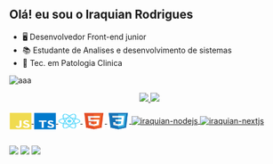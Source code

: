 
## Olá! eu sou o Iraquian Rodrigues

- 🖥️ Desenvolvedor Front-end junior
- 📚 Estudante de Analises e desenvolvimento de sistemas
- 🔬 Tec. em Patologia Clinica


![aaa](https://user-images.githubusercontent.com/93166543/212777805-247535d7-0665-4480-8a82-70fbcd1044cb.gif)

<div align="center">
  <a href="https://github.com/IraquianRodrigues">
  <img height="180em" src="https://github-readme-stats.vercel.app/api?username=IraquianRodrigues&show_icons=true&theme=dracula&include_all_commits=true&count_private=true"/>
  <img height="180em" src="https://github-readme-stats.vercel.app/api/top-langs/?username=IraquianRodrigues&layout=compact&langs_count=7&theme=dracula"/>
</div>
  
  <div style="display: inline_block"><br>
  <img align="center" alt="iraquian-Js" height="30" width="40" src="https://raw.githubusercontent.com/devicons/devicon/master/icons/javascript/javascript-plain.svg">
  <img align="center" alt="iraquian-Ts" height="30" width="40" src="https://raw.githubusercontent.com/devicons/devicon/master/icons/typescript/typescript-plain.svg">
  <img align="center" alt="iraquian-React" height="30" width="40" src="https://raw.githubusercontent.com/devicons/devicon/master/icons/react/react-original.svg">
  <img align="center" alt="iraquian-HTML" height="30" width="40" src="https://raw.githubusercontent.com/devicons/devicon/master/icons/html5/html5-original.svg">
  <img align="center" alt="iraquian-CSS" height="30" width="40" src="https://raw.githubusercontent.com/devicons/devicon/master/icons/css3/css3-original.svg">
  <img align="center" alt="iraquian-nodejs" height="30" width="40" src="https://cdn.jsdelivr.net/gh/devicons/devicon/icons/nodejs/nodejs-original.svg" />
  <img align="center" alt="iraquian-nextjs" height="30" width="40" src="https://cdn.jsdelivr.net/gh/devicons/devicon/icons/nextjs/nextjs-original.svg" />
</div>
  
 ##
 
<div> 
  
  <a href="https://instagram.com/iraquianrodrigues" target="_blank"><img src="https://img.shields.io/badge/-Instagram-%23E4405F?style=for-the-badge&logo=instagram&logoColor=white" target="_blank"></a>
  <a href = "mailto:iraquianrodrigues@hotmail.com"><img src="https://img.shields.io/badge/-Gmail-%23333?style=for-the-badge&logo=gmail&logoColor=white" target="_blank"></a>
  <a href="https://www.linkedin.com/in/iraquiamrodrigues/" target="_blank"><img src="https://img.shields.io/badge/-LinkedIn-%230077B5?style=for-the-badge&logo=linkedin&logoColor=white" target="_blank"></a> 
 
</div>
